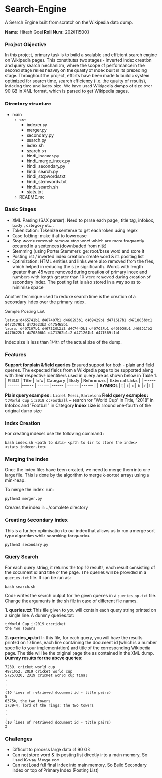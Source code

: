 # Search-Engine
A Search Engine built from scratch on the Wikipedia data dump.

**Name:** Hitesh Goel
**Roll Num:** 2020115003

### Project Objective
In this project, primary task is to build a scalable and efficient search engine on Wikipedia pages. This constitutes two stages - inverted index creation and query search mechanism, where the scope of performance in the second stage relies heavily on the quality of index built in its preceding stage. Throughout the project, efforts have been made to build a system optimized for search time, search efficiency (i.e. the quality of results), indexing time and index size. We have used Wikipedia dumps of size over 90 GB in XML format, which is parsed to get Wikipedia pages.

### Directory structure
- main
    - src
        - indexer.py
        - merger.py
        - secondary.py
        - search.py
        - index.sh
        - search.sh
        - hindi_indexer.py
        - hindi_merge_index.py
        - hindi_secondary.py
        - hindi_search.py
        - hindi_stopwords.txt
        - hindi_stemwords.txt
        - hindi_search.sh
        - stats.txt
    - README.md

### Basic Stages
- XML Parsing (SAX parser): Need to parse each page , title tag, infobox, body , category etc..
- Tokenization: Tokenize sentense to get each token using regex
- Case folding: make it all to lowercase
- Stop words removal: remove stop word which are more frequently occured in a sentences (downloaded from nltk)
- Stemming (using Porter Stemmer): get root/base word and store it
- Posting list / inverted index creation: create word & its positing list
- Optimization: HTML entities and links were also removed from the files, which helped in reducing the size significantly. Words with length greater than 45 were removed during creation of primary index and numbers with length greater than 10 were removed during creation of secondary index. The posting list is also stored in a way so as to minimise space.

Another technique used to reduxe search time is the creation of a secondary index over the primary index.

Sample Posting List:

```
latvia:d465741b1 d467407b1 d468293b1 d469429b1 d471617b1 d471885b9c1 d472579b1 d472623b3 d475465b1
laura: d467207b1 d467220b2i2 d467445b1 d467627b1 d468059b1 d468317b2 d470622b1 d470806b1 d471262b1i2 d471264b1 d471569t1b1
```

Index size is less than 1/4th of the actual size of the dump.

### Features
 **Support for plain & field queries**
  Ensured support for both - plain and field queries. The expected fields from a Wikipedia page to be supported along with their respective identifiers used in query are as shown below in Table 1.
| FIELD | Title | Info | Category | Body | References | External Links |
| ------ | ------ |------ | ------ |------ | ------ |------ | 
| **SYMBOL** | t | i | c | b | r | l |

 **Plain query examples :** `Lionel Messi`, `Barcelona`
 **Field query examples :** `t:World Cup i:2018 c:Football` – search for ”World Cup” in Title, ”2018”
in Infobox and ”Football” in Category
 **Index size** is around one-fourth of the original dump size 

### Index Creation
For creating indexes use the following command : 
```
bash index.sh <path to data> <path to dir to store the index> <stats_indexer.txt>
```

### Merging the index
Once the index files have been created, we need to merge them into one large file. This is done by the algorithm to merge k-sorted arrays using a min-heap. 

To merge the index, run:
```
python3 merger.py
```
Creates the index in ../complete directory.

### Creating Secondary index
This is a further optimisation to our index that allows us to run a merge sort type algorithm while searching for queries.

```
python3 secondary.py
```

### Query Search
For each query string, it returns the top 10 results, each result consisting of the document id and title of the page.  The queries will be provided in a `queries.txt` file. It can be run as: 

```
bash search.sh
```

Code writes the search output for the given queries in a `queries_op.txt` file.
Change the arguments in the sh file in case of different file names.

**1. queries.txt**
This file given to you will contain each query string printed on a single line.
A dummy queries.txt:
~~~
t:World Cup i:2019 c:cricket
the two Towers
~~~
**2. queries_op.txt**
In this file, for each query, you will have the results printed on 10 lines, each line containing the document id (which is a number specific to your implementation) and title of the corresponding Wikipedia page. The title will be the original page title as contained in the XML dump.
**Dummy results for the above queries:**
~~~
7239, cricket world cup
4971952, 2019 cricket world cup
57253320, 2019 cricket world cup final
.
.
.
(10 lines of retrieved document id - title pairs)
5
63750, the two towers
173944, lord of the rings: the two towers
.
.
.
(10 lines of retrieved document id - title pairs)
2
~~~


### Challenges
- Difficult to process large data of 90 GB
- Can not store word & its posting list directly into a main memory, So Used K-way Merge sort
- Can not Load full final index into main memory, So Build Secondary Index on top of Primary Index (Posting List)